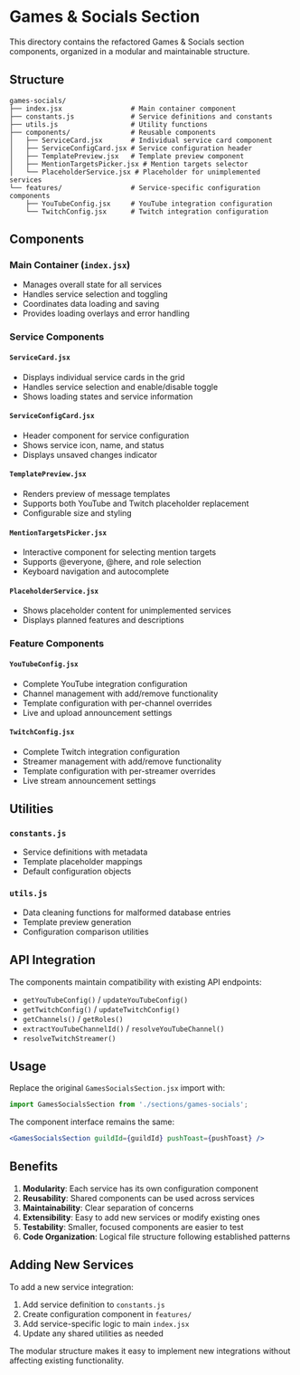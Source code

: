# Games & Socials Section

This directory contains the refactored Games & Socials section components, organized in a modular and maintainable structure.

## Structure

```
games-socials/
├── index.jsx                 # Main container component
├── constants.js              # Service definitions and constants
├── utils.js                  # Utility functions
├── components/               # Reusable components
│   ├── ServiceCard.jsx       # Individual service card component
│   ├── ServiceConfigCard.jsx # Service configuration header
│   ├── TemplatePreview.jsx   # Template preview component
│   ├── MentionTargetsPicker.jsx # Mention targets selector
│   └── PlaceholderService.jsx # Placeholder for unimplemented services
└── features/                 # Service-specific configuration components
    ├── YouTubeConfig.jsx     # YouTube integration configuration
    └── TwitchConfig.jsx      # Twitch integration configuration
```

## Components

### Main Container (`index.jsx`)
- Manages overall state for all services
- Handles service selection and toggling
- Coordinates data loading and saving
- Provides loading overlays and error handling

### Service Components

#### `ServiceCard.jsx`
- Displays individual service cards in the grid
- Handles service selection and enable/disable toggle
- Shows loading states and service information

#### `ServiceConfigCard.jsx`
- Header component for service configuration
- Shows service icon, name, and status
- Displays unsaved changes indicator

#### `TemplatePreview.jsx`
- Renders preview of message templates
- Supports both YouTube and Twitch placeholder replacement
- Configurable size and styling

#### `MentionTargetsPicker.jsx`
- Interactive component for selecting mention targets
- Supports @everyone, @here, and role selection
- Keyboard navigation and autocomplete

#### `PlaceholderService.jsx`
- Shows placeholder content for unimplemented services
- Displays planned features and descriptions

### Feature Components

#### `YouTubeConfig.jsx`
- Complete YouTube integration configuration
- Channel management with add/remove functionality
- Template configuration with per-channel overrides
- Live and upload announcement settings

#### `TwitchConfig.jsx`
- Complete Twitch integration configuration
- Streamer management with add/remove functionality
- Template configuration with per-streamer overrides
- Live stream announcement settings

## Utilities

### `constants.js`
- Service definitions with metadata
- Template placeholder mappings
- Default configuration objects

### `utils.js`
- Data cleaning functions for malformed database entries
- Template preview generation
- Configuration comparison utilities

## API Integration

The components maintain compatibility with existing API endpoints:
- `getYouTubeConfig()` / `updateYouTubeConfig()`
- `getTwitchConfig()` / `updateTwitchConfig()`
- `getChannels()` / `getRoles()`
- `extractYouTubeChannelId()` / `resolveYouTubeChannel()`
- `resolveTwitchStreamer()`

## Usage

Replace the original `GamesSocialsSection.jsx` import with:

```jsx
import GamesSocialsSection from './sections/games-socials';
```

The component interface remains the same:

```jsx
<GamesSocialsSection guildId={guildId} pushToast={pushToast} />
```

## Benefits

1. **Modularity**: Each service has its own configuration component
2. **Reusability**: Shared components can be used across services
3. **Maintainability**: Clear separation of concerns
4. **Extensibility**: Easy to add new services or modify existing ones
5. **Testability**: Smaller, focused components are easier to test
6. **Code Organization**: Logical file structure following established patterns

## Adding New Services

To add a new service integration:

1. Add service definition to `constants.js`
2. Create configuration component in `features/`
3. Add service-specific logic to main `index.jsx`
4. Update any shared utilities as needed

The modular structure makes it easy to implement new integrations without affecting existing functionality.
